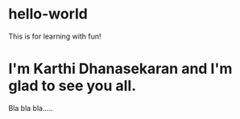 # hello-world
This is for learning with fun!
# I'm Karthi Dhanasekaran and I'm glad to see you all.
Bla bla bla.....
